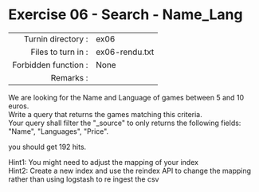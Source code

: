 # Exercise 06 - Search - Name_Lang

|                         |                    |
| -----------------------:| ------------------ |
|   Turnin directory :    |  ex06              |
|   Files to turn in :    |  ex06-rendu.txt    |
|   Forbidden function :  |  None              |
|   Remarks :             |                    |

We are looking for the Name and Language of games between 5 and 10 euros.  
Write a query that returns the games matching this criteria.  
Your query shall filter the "_source" to only returns the following fields: "Name", "Languages", "Price".  

you should get 192 hits.

Hint1: You might need to adjust the mapping of your index   
Hint2: Create a new index and use the reindex API to change the mapping rather than using logstash to re ingest the csv  
